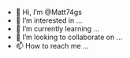 - 👋 Hi, I’m @Matt74gs
- 👀 I’m interested in ...
- 🌱 I’m currently learning ...
- 💞️ I’m looking to collaborate on ...
- 📫 How to reach me ...

<!---
Matt74gs/Matt74gs is a ✨ special ✨ repository because its `README.md` (this file) appears on your GitHub profile.
You can click the Preview link to take a look at your changes.
--->
